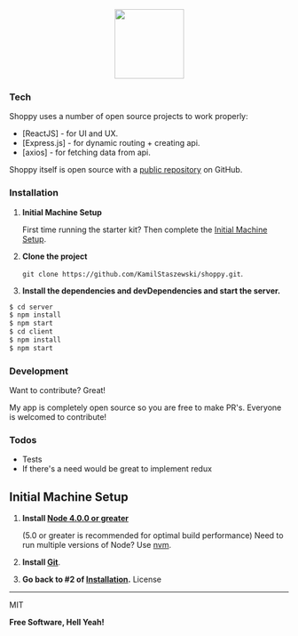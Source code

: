 <div align="center">
  <a href="link do repo">
    <img src="https://i.imgur.com/eF0h0Kp.png" height="125px">
  </a>
</div>

### Tech

Shoppy uses a number of open source projects to work properly:

* [ReactJS] - for UI and UX.
* [Express.js] - for dynamic routing + creating api.
* [axios] - for fetching data from api.


Shoppy itself is open source with a [public repository](https://github.com/KamilStaszewski/shoppy.git) on GitHub.

### Installation

1. **Initial Machine Setup**

    First time running the starter kit? Then complete the [Initial Machine Setup](#initial-machine-setup).

2. **Clone the project**

    `git clone https://github.com/KamilStaszewski/shoppy.git`.

3. **Install the dependencies and devDependencies and start the server.**

```sh
$ cd server
$ npm install 
$ npm start
$ cd client
$ npm install 
$ npm start
```



### Development

Want to contribute? Great!

My app is completely open source so you are free to make PR's. Everyone is welcomed to contribute! 



### Todos

 - Tests
 - If there's a need would be great to implement redux

## Initial Machine Setup

1. **Install [Node 4.0.0 or greater](https://nodejs.org)**

    (5.0 or greater is recommended for optimal build performance)
    Need to run multiple versions of Node? Use [nvm](https://github.com/creationix/nvm).

2. **Install [Git](https://git-scm.com/downloads)**.
3.  **Go back to #2 of [Installation](#installation).**
License
----

MIT


**Free Software, Hell Yeah!**